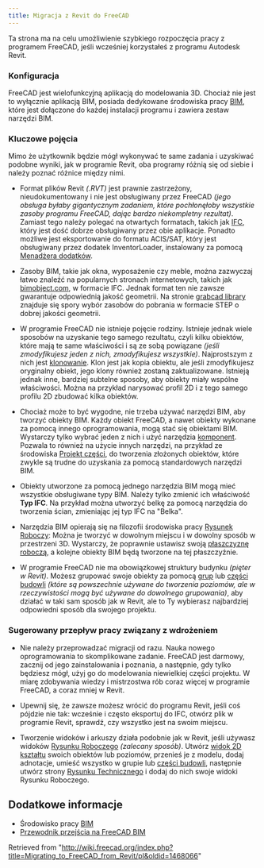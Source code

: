 ```yaml
---
title: Migracja z Revit do FreeCAD
---
```

Ta strona ma na celu umożliwienie szybkiego rozpoczęcia pracy z programem FreeCAD, jeśli wcześniej korzystałeś z programu Autodesk Revit.

### Konfiguracja

FreeCAD jest wielofunkcyjną aplikacją do modelowania 3D. Chociaż nie jest to wyłącznie aplikacją BIM, posiada dedykowane środowiska pracy [BIM](/BIM_Workbench/pl "BIM Workbench/pl"), które jest dołączone do każdej instalacji programu i zawiera zestaw narzędzi BIM.

### Kluczowe pojęcia

Mimo że użytkownik będzie mógł wykonywać te same zadania i uzyskiwać podobne wyniki, jak w programie Revit, oba programy różnią się od siebie i należy poznać różnice między nimi.

* Format plików Revit *(.RVT)* jest prawnie zastrzeżony, nieudokumentowany i nie jest obsługiwany przez FreeCAD *(jego obsługa byłaby gigantycznym zadaniem, które pochłonęłoby wszystkie zasoby programu FreeCAD, dając bardzo niekompletny rezultat)*. Zamiast tego należy polegać na otwartych formatach, takich jak [IFC](/Arch_IFC "Arch IFC"), który jest dość dobrze obsługiwany przez obie aplikacje. Ponadto możliwe jest eksportowanie do formatu ACIS/SAT, który jest obsługiwany przez dodatek InventorLoader, instalowany za pomocą [Menadżera dodatków](/Std_AddonMgr/pl "Std AddonMgr/pl").

* Zasoby BIM, takie jak okna, wyposażenie czy meble, można zazwyczaj łatwo znaleźć na popularnych stronach internetowych, takich jak [bimobject.com](https://bimobject.com), w formacie IFC. Jednak format ten nie zawsze gwarantuje odpowiednią jakość geometrii. Na stronie [grabcad library](https://grabcad.com/library?softwares=step-slash-iges) znajduje się spory wybór zasobów do pobrania w formacie STEP o dobrej jakości geometrii.

* W programie FreeCAD nie istnieje pojęcie rodziny. Istnieje jednak wiele sposobów na uzyskanie tego samego rezultatu, czyli kilku obiektów, które mają te same właściwości i są ze sobą powiązane *(jeśli zmodyfikujesz jeden z nich, zmodyfikujesz wszystkie)*. Najprostszym z nich jest [klonowanie](/Draft_Clone/pl "Draft Clone/pl"). Klon jest jak kopia obiektu, ale jeśli zmodyfikujesz oryginalny obiekt, jego klony również zostaną zaktualizowane. Istnieją jednak inne, bardziej subtelne sposoby, aby obiekty miały wspólne właściwości. Można na przykład narysować profil 2D i z tego samego profilu 2D zbudować kilka obiektów.

* Chociaż może to być wygodne, nie trzeba używać narzędzi BIM, aby tworzyć obiekty BIM. Każdy obiekt FreeCAD, a nawet obiekty wykonane za pomocą innego oprogramowania, mogą stać się obiektami BIM. Wystarczy tylko wybrać jeden z nich i użyć narzędzia [komponent](/Arch_Component/pl "Arch Component/pl"). Pozwala to również na użycie innych narzędzi, na przykład ze środowiska [Projekt części](/PartDesign_Workbench/pl "PartDesign Workbench/pl"), do tworzenia złożonych obiektów, które zwykle są trudne do uzyskania za pomocą standardowych narzędzi BIM.

* Obiekty utworzone za pomocą jednego narzędzia BIM mogą mieć wszystkie obsługiwane typy BIM. Należy tylko zmienić ich właściwość **Typ IFC**. Na przykład można utworzyć belkę za pomocą narzędzia do tworzenia ścian, zmieniając jej typ IFC na "Belka".

* Narzędzia BIM opierają się na filozofii środowiska pracy [Rysunek Roboczy](/Draft_Workbench/pl "Draft Workbench/pl"): Można je tworzyć w dowolnym miejscu i w dowolny sposób w przestrzeni 3D. Wystarczy, że poprawnie ustawisz swoją [płaszczyznę roboczą](/Draft_Snap_WorkingPlane/pl "Draft Snap WorkingPlane/pl"), a kolejne obiekty BIM będą tworzone na tej płaszczyźnie.

* W programie FreeCAD nie ma obowiązkowej struktury budynku *(pięter w Revit)*. Możesz grupować swoje obiekty za pomocą [grup](/Std_Group/pl "Std Group/pl") lub [części budowli](/Arch_BuildingPart/pl "Arch BuildingPart/pl") *(które są powszechnie używane do tworzenia poziomów, ale w rzeczywistości mogą być używane do dowolnego grupowania)*, aby działać w taki sam sposób jak w Revit, ale to Ty wybierasz najbardziej odpowiedni sposób dla swojego projektu.

### Sugerowany przepływ pracy związany z wdrożeniem

* Nie należy przeprowadzać migracji od razu. Nauka nowego oprogramowania to skomplikowane zadanie. FreeCAD jest darmowy, zacznij od jego zainstalowania i poznania, a następnie, gdy tylko będziesz mógł, użyj go do modelowania niewielkiej części projektu. W miarę zdobywania wiedzy i mistrzostwa rób coraz więcej w programie FreeCAD, a coraz mniej w Revit.

* Upewnij się, że zawsze możesz wrócić do programu Revit, jeśli coś pójdzie nie tak: wcześnie i często eksportuj do IFC, otwórz plik w programie Revit, sprawdź, czy wszystko jest na swoim miejscu.

* Tworzenie widoków i arkuszy działa podobnie jak w Revit, jeśli używasz widoków [Rysunku Roboczego](/Draft_Workbench/pl "Draft Workbench/pl") *(zalecany sposób)*. Utwórz [widok 2D kształtu](/Draft_Shape2DView/pl "Draft Shape2DView/pl") swoich obiektów lub poziomów, przenieś je z modelu, dodaj adnotacje, umieść wszystko w grupie lub [części budowli](/Arch_BuildingPart/pl "Arch BuildingPart/pl"), następnie utwórz strony [Rysunku Technicznego](/TechDraw_Workbench/pl "TechDraw Workbench/pl") i dodaj do nich swoje widoki Rysunku Roboczego.

## Dodatkowe informacje

* Środowisko pracy [BIM](/BIM_Workbench/pl "BIM Workbench/pl")
* [Przewodnik przejścia na FreeCAD BIM](https://yorik.uncreated.net/blog/2020-010-freecad-bim-guide)

Retrieved from "<http://wiki.freecad.org/index.php?title=Migrating_to_FreeCAD_from_Revit/pl&oldid=1468066>"